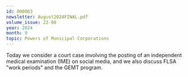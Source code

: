 ```yaml
---
id: 000863
newsletter: August2024FINAL.pdf
volume_issue: 22-08
year: 2024
month: 9
topic: Powers of Municipal Corporations
---
```


Today we consider a court case involving the posting of an independent medical examination (IME) on social media, and we also discuss FLSA "work periods" and the GEMT program.